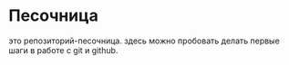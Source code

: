 Песочница
=======

это репозиторий-песочница. здесь можно пробовать делать первые шаги в работе с git и github.

